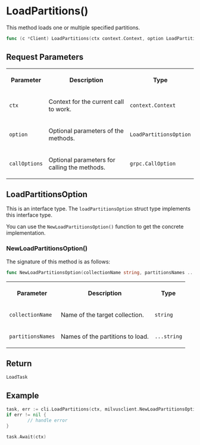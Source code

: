 # LoadPartitions()

This method loads one or multiple specified partitions.

```go
func (c *Client) LoadPartitions(ctx context.Context, option LoadPartitionsOption, callOptions ...grpc.CallOption) (LoadTask, error)
```

## Request Parameters

<table>
   <tr>
     <th><p>Parameter</p></th>
     <th><p>Description</p></th>
     <th><p>Type</p></th>
   </tr>
   <tr>
     <td><p><code>ctx</code></p></td>
     <td><p>Context for the current call to work.</p></td>
     <td><p><code>context.Context</code></p></td>
   </tr>
   <tr>
     <td><p><code>option</code></p></td>
     <td><p>Optional parameters of the methods.</p></td>
     <td><p><code>LoadPartitionsOption</code></p></td>
   </tr>
   <tr>
     <td><p><code>callOptions</code></p></td>
     <td><p>Optional parameters for calling the methods.</p></td>
     <td><p><code>grpc.CallOption</code></p></td>
   </tr>
</table>

## LoadPartitionsOption

This is an interface type. The `loadPartitionsOption` struct type implements this interface type. 

You can use the `NewLoadPartitionsOption()` function to get the concrete implementation.

### NewLoadPartitionsOption()

The signature of this method is as follows:

```go
func NewLoadPartitionsOption(collectionName string, partitionsNames ...string) *loadPartitionsOption
```

<table>
   <tr>
     <th><p>Parameter</p></th>
     <th><p>Description</p></th>
     <th><p>Type</p></th>
   </tr>
   <tr>
     <td><p><code>collectionName</code></p></td>
     <td><p>Name of the target collection.</p></td>
     <td><p><code>string</code></p></td>
   </tr>
   <tr>
     <td><p><code>partitionsNames</code></p></td>
     <td><p>Names of the partitions to load.</p></td>
     <td><p><code>...string</code></p></td>
   </tr>
</table>

## Return

`LoadTask`

## Example

```go
task, err := cli.LoadPartitions(ctx, milvusclient.NewLoadPartitionsOption("custom_quick_setup", "default", "partitionA"))
if err != nil {
        // handle error
}

task.Await(ctx)
```
